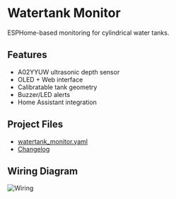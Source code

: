 # Watertank Monitor

ESPHome-based monitoring for cylindrical water tanks.

## Features
- A02YYUW ultrasonic depth sensor
- OLED + Web interface
- Calibratable tank geometry
- Buzzer/LED alerts
- Home Assistant integration

## Project Files
- [watertank_monitor.yaml](../.esphome/watertank_monitor.yaml)
- [Changelog](../changelog.md)

## Wiring Diagram
![Wiring](../assets/wiring-diagram.png)
